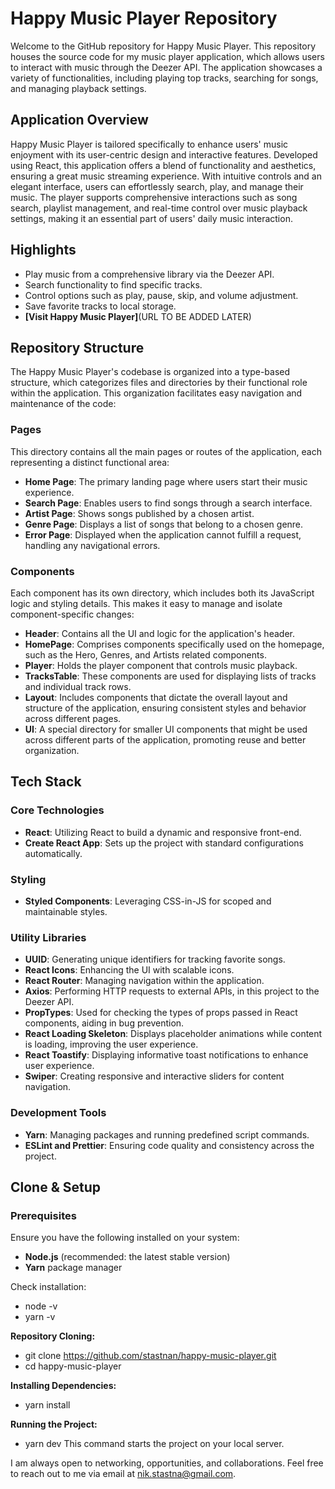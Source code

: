 # Happy Music Player Repository

Welcome to the GitHub repository for Happy Music Player. This repository houses the source code for my music player application, which allows users to interact with music through the Deezer API. The application showcases a variety of functionalities, including playing top tracks, searching for songs, and managing playback settings.

## Application Overview

Happy Music Player is tailored specifically to enhance users' music enjoyment with its user-centric design and interactive features. Developed using React, this application offers a blend of functionality and aesthetics, ensuring a great music streaming experience. With intuitive controls and an elegant interface, users can effortlessly search, play, and manage their music. The player supports comprehensive interactions such as song search, playlist management, and real-time control over music playback settings, making it an essential part of users' daily music interaction.

## Highlights

- Play music from a comprehensive library via the Deezer API.
- Search functionality to find specific tracks.
- Control options such as play, pause, skip, and volume adjustment.
- Save favorite tracks to local storage.
- **[Visit Happy Music Player]**(URL TO BE ADDED LATER)

## Repository Structure

The Happy Music Player's codebase is organized into a type-based structure, which categorizes files and directories by their functional role within the application. This organization facilitates easy navigation and maintenance of the code:

### Pages

This directory contains all the main pages or routes of the application, each representing a distinct functional area:

- **Home Page**: The primary landing page where users start their music experience.
- **Search Page**: Enables users to find songs through a search interface.
- **Artist Page**: Shows songs published by a chosen artist.
- **Genre Page**: Displays a list of songs that belong to a chosen genre.
- **Error Page**: Displayed when the application cannot fulfill a request, handling any navigational errors.

### Components

Each component has its own directory, which includes both its JavaScript logic and styling details. This makes it easy to manage and isolate component-specific changes:

- **Header**: Contains all the UI and logic for the application's header.
- **HomePage**: Comprises components specifically used on the homepage, such as the Hero, Genres, and Artists related components.
- **Player**: Holds the player component that controls music playback.
- **TracksTable**: These components are used for displaying lists of tracks and individual track rows.
- **Layout**: Includes components that dictate the overall layout and structure of the application, ensuring consistent styles and behavior across different pages.
- **UI**: A special directory for smaller UI components that might be used across different parts of the application, promoting reuse and better organization.

## Tech Stack

### Core Technologies

- **React**: Utilizing React to build a dynamic and responsive front-end.
- **Create React App**: Sets up the project with standard configurations automatically.

### Styling

- **Styled Components**: Leveraging CSS-in-JS for scoped and maintainable styles.

### Utility Libraries

- **UUID**: Generating unique identifiers for tracking favorite songs.
- **React Icons**: Enhancing the UI with scalable icons.
- **React Router**: Managing navigation within the application.
- **Axios**: Performing HTTP requests to external APIs, in this project to the Deezer API.
- **PropTypes**: Used for checking the types of props passed in React components, aiding in bug prevention.
- **React Loading Skeleton**: Displays placeholder animations while content is loading, improving the user experience.
- **React Toastify**: Displaying informative toast notifications to enhance user experience.
- **Swiper**: Creating responsive and interactive sliders for content navigation.

### Development Tools

- **Yarn**: Managing packages and running predefined script commands.
- **ESLint and Prettier**: Ensuring code quality and consistency across the project.

## Clone & Setup

### Prerequisites

Ensure you have the following installed on your system:

- **Node.js** (recommended: the latest stable version)
- **Yarn** package manager

Check installation:

- node -v
- yarn -v

**Repository Cloning:**

- git clone https://github.com/stastnan/happy-music-player.git
- cd happy-music-player

**Installing Dependencies:**

- yarn install

**Running the Project:**

- yarn dev
  This command starts the project on your local server.

I am always open to networking, opportunities, and collaborations. Feel free to reach out to me via email at nik.stastna@gmail.com.
